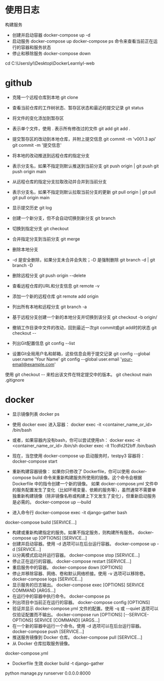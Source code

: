# 使用日志
构建服务
 * 创建并启动容器
    docker-compose up -d
 * 启动服务
    docker-compose up
    docker-compose ps 命令来查看当前正在运行的容器和服务状态
 * 停止和移除服务
    docker-compose down
    
 cd C:\Users\yl\Desktop\DockerLearn\yl-web

# github
* 克隆一个远程仓库到本地
git clone <repository-url>
* 查看当前仓库的工作树状态、暂存区状态和最近的提交记录
git status
* 将文件的变化添加到暂存区
* <file> 表示单个文件，使用 . 表示所有修改过的文件
git add <file>
git add .
* 提交暂存区的改动到本地仓库，并附上提交信息    git commit -m 'v001.3 api'
git commit -m '提交信息'
* 将本地的改动推送到远程仓库的指定分支
* <branch-name> 表示分支名，如果不指定则默认推送到当前分支
git push origin <branch-name> | git push
git push origin main

* 从远程仓库的指定分支拉取改动并合并到当前分支
* <branch-name> 表示分支名，如果不指定则默认拉取当前分支的更新
git pull origin <branch-name> | git pull
git pull origin main

* 显示提交历史
git log
* 创建一个新分支，但不会自动切换到新分支
git branch <branch-name>
* 切换到指定分支
git checkout <branch-name>
* 合并指定分支到当前分支
git merge <source-branch>
* 删除本地分支
* -d 是安全删除，如果分支未合并会失败；-D 是强制删除
git branch -d <branch-name> | git branch -D <branch-name>
* 删除远程分支
git push origin --delete <branch-name>
* 查看远程仓库的URL和分支信息
git remote -v
* 添加一个新的远程仓库
git remote add origin <repository-url>
* 列出所有本地和远程分支
git branch -a
* 基于远程分支创建一个新的本地分支并切换到该分支
git checkout -b <branch-name> origin/<branch-name>
* 撤销工作目录中文件的改动，回到最近一次git commit或git add时的状态
git checkout -- <file>
* 列出Git配置信息
git config --list
* 设置Git全局用户名和邮箱，这些信息会用于提交记录
git config --global user.name 'Your Name'
git config --global user.email 'your-email@example.com'

使用 git checkout <commit-hash> -- <file> 来检出该文件在特定提交中的版本。
git checkout main .gitignore 





# docker
* 显示镜像列表
docker ps 

* 使用 docker exec 进入容器：
docker exec -it <container_name_or_id> /bin/bash
* 或者，如果容器内没有bash，你可以尝试使用sh：
docker exec -it <container_name_or_id> /bin/sh
docker exec -it 11cdfd2f2bff /bin/bash

* 现在，当您使用 docker-compose up 启动服务时，testpy3 容器将：
docker-compose start

* 重新构建容器镜像：
如果你只修改了 Dockerfile，你可以使用 docker-compose build 命令来重新构建服务所使用的镜像。这个命令会根据 Dockerfile 中的指令创建一个新的镜像。
如果 docker-compose.yml 文件中的服务配置发生了变化（比如环境变量、依赖的服务等），虽然通常不需要单独重新构建镜像（除非镜像名称或构建上下文发生了变化），但重新启动服务是必需的。
docker-compose up --build

* 进入命令行 
docker-compose exec -it django-gather bash

docker-compose build [SERVICE...]
* 构建或重新构建指定的服务。如果不指定服务，则构建所有服务。
docker-compose up [OPTIONS] [SERVICE...]
* 创建并启动容器。使用 -d 选项可以在后台运行容器。
docker-compose up -d [SERVICE...]
* 以分离模式启动并运行容器。
docker-compose stop [SERVICE...]
* 停止正在运行的容器。
docker-compose restart [SERVICE...]
* 重启服务中的容器。
docker-compose down [OPTIONS]
* 停止并移除容器、网络、卷和默认网络桥接。使用 -v 选项可以移除卷。
docker-compose logs [SERVICE...]
* 显示服务的日志输出。
docker-compose exec [OPTIONS] SERVICE COMMAND [ARGS...]
* 在运行中的容器中执行命令。
docker-compose ps
* 列出项目中当前正在运行的容器。
docker-compose config [OPTIONS]
* 验证并显示 docker-compose.yml 文件的配置。使用 -q 或 --quiet 选项可以仅验证配置而不输出。
docker-compose run [OPTIONS] [--SERVICE-OPTIONS] SERVICE [COMMAND] [ARGS...]
* 在一个新的容器中运行一个命令。使用 -d 选项可以在后台运行容器。
docker-compose push [SERVICE...]
* 推送服务镜像到 Docker 仓库。
docker-compose pull [SERVICE...]
* 从 Docker 仓库拉取服务镜像。

docker-compose.yml  
* Dockerfile 生效
docker build -t django-gather

python manage.py runserver 0.0.0.0:8000 

